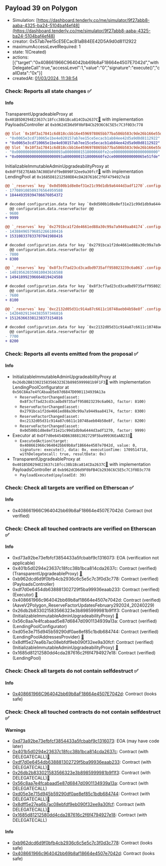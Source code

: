 ## Payload 39 on Polygon

- Simulation: [https://dashboard.tenderly.co/me/simulator/9f27abb8-aaba-4325-ba24-5104baf4ef48](https://dashboard.tenderly.co/me/simulator/9f27abb8-aaba-4325-ba24-5104baf4ef48)
- creator: 0x57ab7ee15cE5ECacB1aB84EE42D5A9d0d8112922
- maximumAccessLevelRequired: 1
- state: 1(Created)
- actions: [{"target":"0x408661966C964042bb69b8aF18664e4507E7042d","withDelegateCall":true,"accessLevel":1,"value":"0","signature":"execute()","callData":"0x"}]
- createdAt: [01/03/2024, 11:38:54](https://polygonscan.com/tx/0x02160b5db8febbaab899a6c821c2651767e00301eb47a6dbc0647ee1f0ebff44)

### Check: Reports all state changes :white_check_mark:

#### Info


TransparentUpgradeableProxy at `0x401B5D0294E23637c18fcc38b1Bca814CDa2637C`[:ghost:](https://github.com/bgd-labs/aave-address-book "GovernanceV3Polygon.PAYLOADS_CONTROLLER") with implementation PayloadsController at `0xb962dCD6d9F0bFB4Cb2936C6C5E5c7C3f0D3c778`
```diff
@@ Slot `0x10f3a17841c6d818ccbb16e4596978865bb77ba586b583c9de26b166e55de864` @@
- "0x0065e3cd710065e1be4e020157ab7ee15ce5ecacb1ab84ee42d5a9d0d8112922"
+ "0x0065e3cd710065e1be4e030157ab7ee15ce5ecacb1ab84ee42d5a9d0d8112922"
@@ Slot `0x10f3a17841c6d818ccbb16e4596978865bb77ba586b583c9de26b166e55de865` @@
- "0x000000000000000000093a80000001518000660fe2ce00000000000000000000"
+ "0x000000000000000000093a80000001518000660fe2ce00000000000065e51fde"
```

InitializableImmutableAdminUpgradeabilityProxy at `0x8dFf5E27EA6b7AC08EbFdf9eB090F32ee9a30fcf`[:ghost:](https://github.com/bgd-labs/aave-address-book "AaveV2Polygon.POOL") with implementation LendingPool at `0x1685D81212580DD4cDA287616C2f6F4794927e18`
```diff
@@ `_reserves` key `0x0d500b1d8e8ef31e21c99d1db9a6444d3adf1270`.configuration.data @@
- 177089108509376564959588
+ 184449359394786676054372

# decoded configuration.data for key `0x0d500b1d8e8ef31e21c99d1db9a6444d3adf1270` (symbol: WMATIC)
  @@ configuration.data.reserveFactor @@
- 9600
+ 9999

@@ `_reserves` key `0x2791bca1f2de4661ed88a30c99a7a9449aa84174`.configuration.data @@
- 143884965796852266180416
+ 153108337833707041988416

# decoded configuration.data for key `0x2791bca1f2de4661ed88a30c99a7a9449aa84174` (symbol: USDC)
  @@ configuration.data.reserveFactor @@
- 7800
+ 8300

@@ `_reserves` key `0x8f3cf7ad23cd3cadbd9735aff958023239c6a063`.configuration.data @@
- 140195620359810043616588
+ 149418992396664819424588

# decoded configuration.data for key `0x8f3cf7ad23cd3cadbd9735aff958023239c6a063` (symbol: DAI)
  @@ configuration.data.reserveFactor @@
- 7600
+ 8100

@@ `_reserves` key `0xc2132d05d31c914a87c6611c10748aeb04b58e8f`.configuration.data @@
- 142040291344383597346816
+ 151263663381238373154816

# decoded configuration.data for key `0xc2132d05d31c914a87c6611c10748aeb04b58e8f` (symbol: USDT)
  @@ configuration.data.reserveFactor @@
- 7700
+ 8200

```


### Check: Reports all events emitted from the proposal :white_check_mark:

#### Info

- InitializableImmutableAdminUpgradeabilityProxy at `0x26db2B833021583566323E3b8985999981b9F1F3`[:ghost:](https://github.com/bgd-labs/aave-address-book "AaveV2Polygon.POOL_CONFIGURATOR") with implementation LendingPoolConfigurator at `0x56C8Aa7e4fCAbaaD5e87d6847D0901134939A13a`
  - `ReserveFactorChanged(asset: 0x8f3cf7ad23cd3cadbd9735aff958023239c6a063, factor: 8100)`
  - `ReserveFactorChanged(asset: 0x2791bca1f2de4661ed88a30c99a7a9449aa84174, factor: 8300)`
  - `ReserveFactorChanged(asset: 0xc2132d05d31c914a87c6611c10748aeb04b58e8f, factor: 8200)`
  - `ReserveFactorChanged(asset: 0x0d500b1d8e8ef31e21c99d1db9a6444d3adf1270, factor: 9999)`
- Executor at `0xDf7d0e6454DB638881302729F5ba99936EaAB233`[:ghost:](https://github.com/bgd-labs/aave-address-book "AaveV2Polygon.POOL_ADMIN, AaveV3Polygon.ACL_ADMIN, GovernanceV3Polygon.EXECUTOR_LVL_1")
  - `ExecutedAction(target: 0x408661966c964042bb69b8af18664e4507e7042d, value: 0, signature: execute(), data: 0x, executionTime: 1709514718, withDelegatecall: true, resultData: 0x)`
- TransparentUpgradeableProxy at `0x401B5D0294E23637c18fcc38b1Bca814CDa2637C`[:ghost:](https://github.com/bgd-labs/aave-address-book "GovernanceV3Polygon.PAYLOADS_CONTROLLER") with implementation PayloadsController at `0xb962dCD6d9F0bFB4Cb2936C6C5E5c7C3f0D3c778`
  - `PayloadExecuted(payloadId: 39)`

### Check: Check all targets are verified on Etherscan :white_check_mark:

#### Info

- 0x408661966C964042bb69b8aF18664e4507E7042d: Contract (not verified) 

### Check: Check all touched contracts are verified on Etherscan :white_check_mark:

#### Info

- 0xd73a92be73efbfcf3854433a5fcbabf9c1316073: EOA (verification not applicable)
- 0x401b5d0294e23637c18fcc38b1bca814cda2637c: Contract (verified) (TransparentUpgradeableProxy) [:ghost:](https://github.com/bgd-labs/aave-address-book "GovernanceV3Polygon.PAYLOADS_CONTROLLER")
- 0xb962dcd6d9f0bfb4cb2936c6c5e5c7c3f0d3c778: Contract (verified) (PayloadsController) 
- 0xdf7d0e6454db638881302729f5ba99936eaab233: Contract (verified) (Executor) [:ghost:](https://github.com/bgd-labs/aave-address-book "AaveV2Polygon.POOL_ADMIN, AaveV3Polygon.ACL_ADMIN, GovernanceV3Polygon.EXECUTOR_LVL_1")
- 0x408661966c964042bb69b8af18664e4507e7042d: Contract (verified) (AaveV2Polygon_ReserveFactorUpdatesFebruary292024_20240229) 
- 0x26db2b833021583566323e3b8985999981b9f1f3: Contract (verified) (InitializableImmutableAdminUpgradeabilityProxy) [:ghost:](https://github.com/bgd-labs/aave-address-book "AaveV2Polygon.POOL_CONFIGURATOR")
- 0x56c8aa7e4fcabaad5e87d6847d0901134939a13a: Contract (verified) (LendingPoolConfigurator) 
- 0xd05e3e715d945b59290df0ae8ef85c1bdb684744: Contract (verified) (LendingPoolAddressesProvider) [:ghost:](https://github.com/bgd-labs/aave-address-book "AaveV2Polygon.POOL_ADDRESSES_PROVIDER")
- 0x8dff5e27ea6b7ac08ebfdf9eb090f32ee9a30fcf: Contract (verified) (InitializableImmutableAdminUpgradeabilityProxy) [:ghost:](https://github.com/bgd-labs/aave-address-book "AaveV2Polygon.POOL")
- 0x1685d81212580dd4cda287616c2f6f4794927e18: Contract (verified) (LendingPool) 

### Check: Check all targets do not contain selfdestruct :white_check_mark:

#### Info

- [0x408661966C964042bb69b8aF18664e4507E7042d](https://polygonscan.com/address/0x408661966C964042bb69b8aF18664e4507E7042d): Contract (looks safe)

### Check: Check all touched contracts do not contain selfdestruct :white_check_mark:

#### Warnings

- [0xd73a92be73efbfcf3854433a5fcbabf9c1316073](https://polygonscan.com/address/0xd73a92be73efbfcf3854433a5fcbabf9c1316073): EOA (may have code later)
- [0x401b5d0294e23637c18fcc38b1bca814cda2637c](https://polygonscan.com/address/0x401b5d0294e23637c18fcc38b1bca814cda2637c): Contract (with DELEGATECALL)[:ghost:](https://github.com/bgd-labs/aave-address-book "GovernanceV3Polygon.PAYLOADS_CONTROLLER")
- [0xdf7d0e6454db638881302729f5ba99936eaab233](https://polygonscan.com/address/0xdf7d0e6454db638881302729f5ba99936eaab233): Contract (with DELEGATECALL)[:ghost:](https://github.com/bgd-labs/aave-address-book "AaveV2Polygon.POOL_ADMIN, AaveV3Polygon.ACL_ADMIN, GovernanceV3Polygon.EXECUTOR_LVL_1")
- [0x26db2b833021583566323e3b8985999981b9f1f3](https://polygonscan.com/address/0x26db2b833021583566323e3b8985999981b9f1f3): Contract (with DELEGATECALL)[:ghost:](https://github.com/bgd-labs/aave-address-book "AaveV2Polygon.POOL_CONFIGURATOR")
- [0x56c8aa7e4fcabaad5e87d6847d0901134939a13a](https://polygonscan.com/address/0x56c8aa7e4fcabaad5e87d6847d0901134939a13a): Contract (with DELEGATECALL)
- [0xd05e3e715d945b59290df0ae8ef85c1bdb684744](https://polygonscan.com/address/0xd05e3e715d945b59290df0ae8ef85c1bdb684744): Contract (with DELEGATECALL)[:ghost:](https://github.com/bgd-labs/aave-address-book "AaveV2Polygon.POOL_ADDRESSES_PROVIDER")
- [0x8dff5e27ea6b7ac08ebfdf9eb090f32ee9a30fcf](https://polygonscan.com/address/0x8dff5e27ea6b7ac08ebfdf9eb090f32ee9a30fcf): Contract (with DELEGATECALL)[:ghost:](https://github.com/bgd-labs/aave-address-book "AaveV2Polygon.POOL")
- [0x1685d81212580dd4cda287616c2f6f4794927e18](https://polygonscan.com/address/0x1685d81212580dd4cda287616c2f6f4794927e18): Contract (with DELEGATECALL)

#### Info

- [0xb962dcd6d9f0bfb4cb2936c6c5e5c7c3f0d3c778](https://polygonscan.com/address/0xb962dcd6d9f0bfb4cb2936c6c5e5c7c3f0d3c778): Contract (looks safe)
- [0x408661966c964042bb69b8af18664e4507e7042d](https://polygonscan.com/address/0x408661966c964042bb69b8af18664e4507e7042d): Contract (looks safe)

